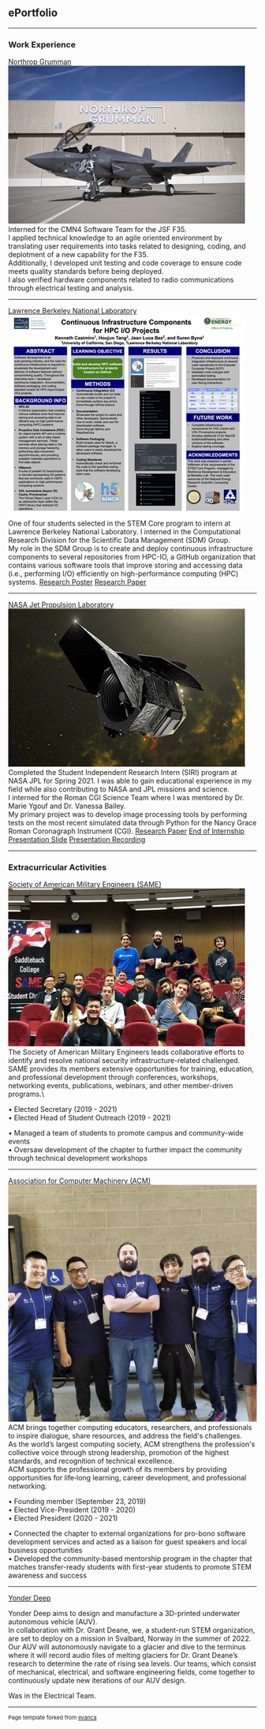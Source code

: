 ## ePortfolio

---

### Work Experience

[Northrop Grumman](https://www.northropgrumman.com/)
<img src="images/ngc.jpg?raw=true"/>
Interned for the CMN4 Software Team for the JSF F35.\
I applied technical knowledge to an agile oriented environment by translating user requirements into tasks related to designing, coding, and deplotment of a new capability for the F35.\
Additionally, I developed unit testing and code coverage to ensure code meets quality standards before being deployed.\
I also verified hardware components related to radio communications through electrical testing and analysis.

---
[Lawrence Berkeley National Laboratory](https://www.lbl.gov/)
<img src="images/lbnl.jpg?raw=true"/>
One of four students selected in the STEM Core program to intern at Lawrence Berkeley National Laboratory. I interned in the Computational Research Division for the Scientific Data Management (SDM) Group. \
My role in the SDM Group is to create and deploy continuous infrastructure components to several repositories from HPC-IO, a GitHub organization that contains various software tools that improve storing and accessing data (i.e., performing I/O) efficiently on high-performance computing (HPC) systems.
[Research Poster](https://github.com/kennethcasimiro/kennethcasimiro.github.io/blob/master/pdf/lbnl_poster.pdf)
[Research Paper](https://github.com/kennethcasimiro/kennethcasimiro.github.io/blob/master/pdf/lbnl_paper.pdf)

---
[NASA Jet Propulsion Laboratory](https://www.jpl.nasa.gov/)
<img src="images/jpl.jpg?raw=true"/>
Completed the Student Independent Research Intern (SIRI) program at NASA JPL for Spring 2021. I was able to gain educational experience in my field while also contributing to NASA and JPL missions and science. \
I interned for the Roman CGI Science Team where I was mentored by Dr. Marie Ygouf and Dr. Vanessa Bailey. \
My primary project was to develop image processing tools by performing tests on the most recent simulated data through Python for the Nancy Grace Roman Coronagraph Instrument (CGI).
[Research Paper](https://github.com/kennethcasimiro/kennethcasimiro.github.io/blob/master/pdf/jpl_paper.pdf)
[End of Internship Presentation Slide](https://github.com/kennethcasimiro/kennethcasimiro.github.io/blob/master/pdf/jpl_slides.pdf)
[Presentation Recording](https://www.youtube.com/watch?v=IFVzBqbEB0w)

---

### Extracurricular Activities

[Society of American Military Engineers (SAME)](https://www.same.org/)
<img src="images/same.jpg?raw=true"/>
The Society of American Military Engineers leads collaborative efforts to identify and resolve national security infrastructure-related challenged. \
SAME provides its members extensive opportunities for training, education, and professional development through conferences, workshops, networking events, publications, webinars, and other member-driven programs.\

• Elected Secretary (2019 - 2021)\
• Elected Head of Student Outreach (2019 - 2021)

• Managed a team of students to promote campus and community-wide events\
• Oversaw development of the chapter to further impact the community through technical development workshops

---

[Association for Computer Machinery (ACM)](https://www.acm.org/)
<img src="images/icpc.png?raw=true"/>
ACM brings together computing educators, researchers, and professionals to inspire dialogue, share resources, and address the field's challenges. \
As the world’s largest computing society, ACM strengthens the profession's collective voice through strong leadership, promotion of the highest standards, and recognition of technical excellence. \
ACM supports the professional growth of its members by providing opportunities for life‐long learning, career development, and professional networking.

• Founding member (September 23, 2019)\
• Elected Vice-President (2019 - 2020)\
• Elected President (2020 - 2021)

• Connected the chapter to external organizations for pro-bono software development services and acted as a liaison for guest speakers and local business opportunities\
• Developed the community-based mentorship program in the chapter that matches transfer-ready students with first-year students to promote STEM awareness and success

---

[Yonder Deep](https://yonderdeep.ucsd.edu/)

Yonder Deep aims to design and manufacture a 3D-printed underwater autonomous vehicle (AUV).  \
In collaboration with Dr. Grant Deane, we, a student-run STEM organization, are set to deploy on a mission in Svalbard, Norway in the summer of 2022. Our AUV will autonomously navigate to a glacier and dive to the terminus where it will record audio files of melting glaciers for Dr. Grant Deane’s research to determine the rate of rising sea levels. Our teams, which consist of mechanical, electrical, and software engineering fields, come together to continuously update new iterations of our AUV design. 

Was in the Electrical Team. 

---
<p style="font-size:11px">Page template forked from <a href="https://github.com/evanca/quick-portfolio">evanca</a></p>
<!-- Remove above link if you don't want to attibute -->

